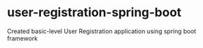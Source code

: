 # user-registration-spring-boot
Created basic-level User Registration application using spring boot framework 
